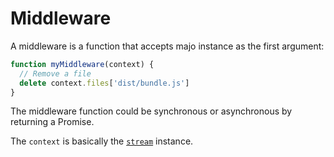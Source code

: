 # Middleware

A middleware is a function that accepts majo instance as the first argument:

```js
function myMiddleware(context) {
  // Remove a file
  delete context.files['dist/bundle.js']
}
```

The middleware function could be synchronous or asynchronous by returning a Promise.

The `context` is basically the [`stream`](./api.md) instance.

